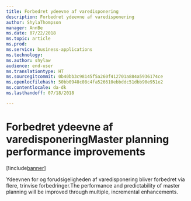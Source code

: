 ```yaml
---
title: Forbedret ydeevne af varedisponering
description: Forbedret ydeevne af varedisponering
author: ShylaThompson
manager: AnnBe
ms.date: 07/22/2018
ms.topic: article
ms.prod: 
ms.service: business-applications
ms.technology: 
ms.author: shylaw
audience: end-user
ms.translationtype: HT
ms.sourcegitcommit: 0b40bb3c98145f5a260f412701a884a5936174ce
ms.openlocfilehash: 50bb0948c08c4fa526610ebbddc51dbb90e951e2
ms.contentlocale: da-dk
ms.lasthandoff: 07/18/2018

---
```


# <a name="master-planning-performance-improvements"></a><span data-ttu-id="6c033-103">Forbedret ydeevne af varedisponering</span><span class="sxs-lookup"><span data-stu-id="6c033-103">Master planning performance improvements</span></span>

[!include[banner](../../includes/banner.md)]

<span data-ttu-id="6c033-104">Ydeevnen for og forudsigeligheden af varedisponering bliver forbedret via flere, trinvise forbedringer.</span><span class="sxs-lookup"><span data-stu-id="6c033-104">The performance and predictability of master planning will be improved through multiple, incremental enhancements.</span></span>


